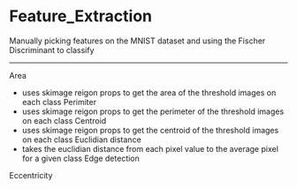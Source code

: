 # Feature_Extraction
Manually picking features on the MNIST dataset and using the Fischer Discriminant to classify 

---

Area
- uses skimage reigon props to get the area of the threshold images on each class
Perimiter
- uses skimage reigon props to get the perimeter of the threshold images on each class
Centroid
- uses skimage reigon props to get the centroid of the threshold images on each class
Euclidian distance
- takes the euclidian distance from each pixel value to the average pixel for a given class
Edge detection

Eccentricity
